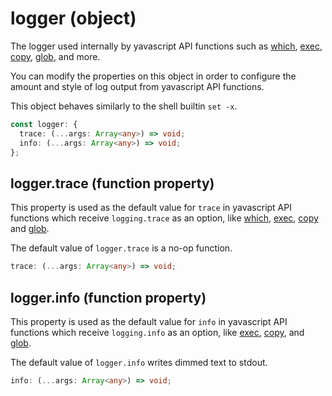 # logger (object)

The logger used internally by yavascript API functions such as [which](#),
[exec](#), [copy](#), [glob](#), and more.

You can modify the properties on this object in order to configure the
amount and style of log output from yavascript API functions.

This object behaves similarly to the shell builtin `set -x`.

```ts
const logger: {
  trace: (...args: Array<any>) => void;
  info: (...args: Array<any>) => void;
};
```

## logger.trace (function property)

This property is used as the default value for `trace` in yavascript API
functions which receive `logging.trace` as an option, like [which](#),
[exec](#), [copy](#) and [glob](#).

The default value of `logger.trace` is a no-op function.

```ts
trace: (...args: Array<any>) => void;
```

## logger.info (function property)

This property is used as the default value for `info` in yavascript API
functions which receive `logging.info` as an option, like [exec](#),
[copy](#), and [glob](#).

The default value of `logger.info` writes dimmed text to stdout.

```ts
info: (...args: Array<any>) => void;
```
